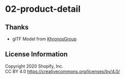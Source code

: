 # 02-product-detail

## Thanks

- glTF Model from [KhronosGroup](https://github.com/KhronosGroup/glTF-Sample-Models/tree/master/2.0/MaterialsVariantsShoe)

## License Information

Copyright 2020 Shopify, Inc.  
CC BY 4.0 https://creativecommons.org/licenses/by/4.0/
